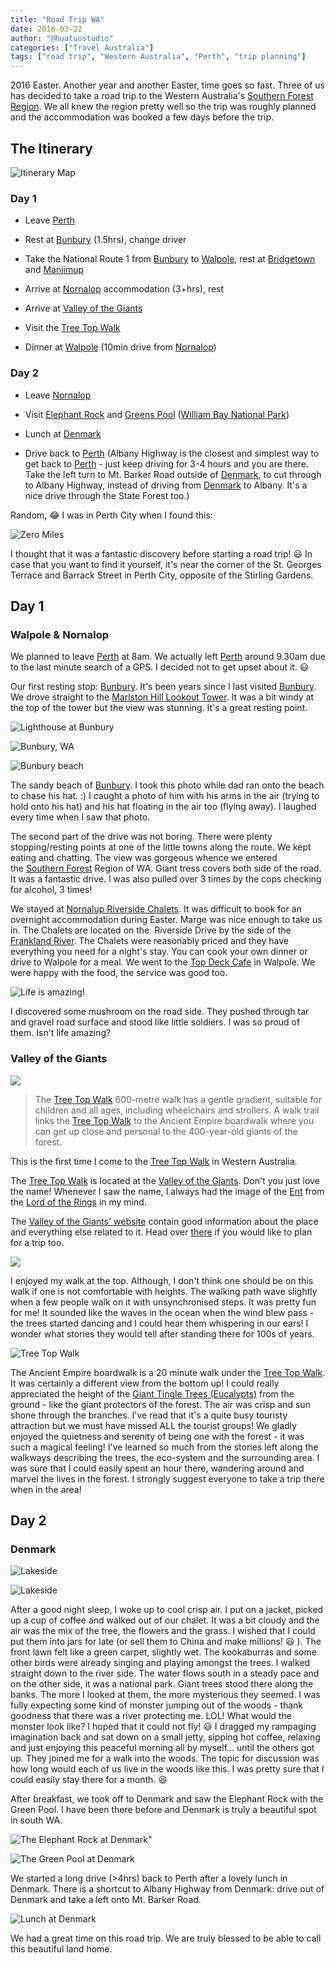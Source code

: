 ```yaml
---
title: "Road Trip WA"
date: 2016-03-22
author: "@huatuostudio"
categories: ["Travel Australia"]
tags: ["road trip", "Western Australia", "Perth", "trip planning"]
---
```


2016 Easter. Another year and another Easter, time goes so fast. Three of us has decided to take a road trip to the Western Australia's [Southern Forest Region](http://www.southernforests.com.au). We all knew the region pretty well so the trip was roughly planned and the accommodation was booked a few days before the trip.
## The Itinerary

![Itinerary Map](https://lh3.googleusercontent.com/hH--bSMRKVwW5-xaF4uxMmZ5hfX7ngG2TpsrUnwLOvSl7r59g0Yx3RZ6qtbR4-tbDgcrYhltWxAyYzClargXCaLjZ9yG_bs6E6rhqOnl0wbIKjgpI-E2oUimpiBrijUm3WRQxSDNuzldCqSoCrUQWQ4N9Nk-Wtk09XH8wt5TwZ7xZ9E5fx4peaK5q59fo8KNzVo5bf-aidpF9Ur6x_h--ofZ_5bQFhXBIlVNtKb3BqnKWITKY7IoorYHOqqmTeBqOuNry4VlI93MCwQlntVisa5EVNeVTeJCLmYk06iC3LxTiMU2PpNYX66N-tHwwt0b9uAfwPwMp_XIjOSK00ZQZ_Gt1mxXrQHc7-Q3hgxNFXfBY2yiR6P4eV33NXFM6hyT_uUM8PZXQXN5wrVm8P4jfWsP6LfWhNFjBASMjRnD_07q8xce-19zP0OKvNHPGk9xsoaseUVISmcB4QYAdmBN29S3tQ24_URX_JAIGt0S4ynkJw0yHp98QkZlLzBn6fSXSON1Xfhd03PfvUwQDmaHkcrZj7RE5xrV1IqUwN-DlesLtG285C-SLM-qWzfd2lEDeGw_8sqxdbjJtU3KkgcWSx_c5_fEtGN_S2E4ETBMVRgp1_LI=w539-h689-no "Itinerary Map")

### Day 1

- Leave [Perth](https://en.wikipedia.org/wiki/Perth)

- Rest at [Bunbury](http://www.bunbury.wa.gov.au/) (1.5hrs), change driver

- Take the National Route 1 from [Bunbury](http://www.bunbury.wa.gov.au/) to [Walpole](http://www.walpole.com.au/), rest at [Bridgetown](https://en.wikipedia.org/wiki/Bridgetown,_Western_Australia) and [Manjimup](https://en.wikipedia.org/wiki/Manjimup,_Western_Australia)

- Arrive at [Nornalop](https://en.wikipedia.org/wiki/Nornalup,_Western_Australia) accommodation (3+hrs), rest

- Arrive at [Valley of the Giants](http://www.valleyofthegiants.com.au/)

- Visit the [Tree Top Walk](http://valleyofthegiants.com.au/_menus/Attraction/Tree_Top_Walk.php)

- Dinner at [Walpole](http://www.walpole.com.au/) (10min drive from [Nornalop](https://en.wikipedia.org/wiki/Nornalup,_Western_Australia))

### Day 2

- Leave [Nornalop](https://en.wikipedia.org/wiki/Nornalup,_Western_Australia)

- Visit [Elephant Rock](https://en.wikipedia.org/wiki/Elephant_Rocks_(Western_Australia)) and [Greens Pool](https://en.wikipedia.org/wiki/Greens_Pool) ([William Bay National Park](https://en.wikipedia.org/wiki/William_Bay_National_Park))

- Lunch at [Denmark](http://www.denmark.com.au/)

- Drive back to [Perth](https://en.wikipedia.org/wiki/Perth) (Albany Highway is the closest and simplest way to get back to [Perth](https://en.wikipedia.org/wiki/Perth) - just keep driving for 3-4 hours and you are there. Take the left turn to Mt. Barker Road outside of [Denmark](http://www.denmark.com.au/), to cut through to Albany Highway, instead of driving from [Denmark](http://www.denmark.com.au/) to Albany. It's a nice drive through the State Forest too.)

Random, 😂 I was in Perth City when I found this:

![Zero Miles](https://lh3.googleusercontent.com/pw/AL9nZEXR5SWe_tj3ppqLGHkK-Cp0y2llWi4OJNnfjIK6aKNgIqQQ2VOHlcwcsjjGRre-1HWWJkYInGfR8hUH8xq6jtFRq91RjBtH_zsZfW4nEuM_WCKg_288tbnWLW8mQSaKNbHTwz9VFuenpRyLkqcGPH4a=w620-h650-no?authuser=0 "Zero Miles")

I thought that it was a fantastic discovery before starting a road trip! 😃 In case that you want to find it yourself, it's near the corner of the St. Georges Terrace and Barrack Street in Perth City, opposite of the Stirling Gardens.

## Day 1
### Walpole & Nornalop

We planned to leave [Perth](https://en.wikipedia.org/wiki/Perth) at 8am. We actually left [Perth](https://en.wikipedia.org/wiki/Perth) around 9.30am due to the last minute search of a GPS. I decided not to get upset about it. 😃

Our first resting stop: [Bunbury](http://www.bunbury.wa.gov.au/). It's been years since I last visited [Bunbury](http://www.bunbury.wa.gov.au/). We drove straight to the [Marlston Hill Lookout Tower](https://www.tripadvisor.com.au/Attraction_Review-g255364-d6366462-Reviews-Marlston_Hill_Lookout_Tower-Bunbury_Western_Australia.html). It was a bit windy at the top of the tower but the view was stunning. It's a great resting point.

![Lighthouse at Bunbury](https://lh3.googleusercontent.com/ADVPqMc6RgbNv4DYXeG7rHZ8THdRGI_yO87b5LSPCEdn4E-f93PAm7OmEA8iCpCyKH5ttw15otTr9hsBkc6aiUh_U2PTmfQtzVUP3mGg6PrMQ4xbqBE2NMJM_-hYu16YMLieGMZZ3VnxVNM7rpqCl_BG8WkbzdNT8acR4_VMudQX7cdhGlElL0JVZG6syV_PuSpt6yAR8sKEWjRS084idqdrUaR6AfGOnRpRsn_mxydCiRf3FAgbAxcPRwl7aAl2fid-wCXaRYJMo8cLkIO92kstkpEpg0KbJhLu3NMkTtdYNtUBNs_FkfhtOFi62SUu6G1g48KKsYX8SFQaUqk55_n4YaNxITQpDaVu4_tbwusm67OoLcMHaG5GhZG8NHFBGg204cy6eGTW010bv-q8OMhcNcgUxoSaIYMkF1t1JW7vWbwmXdJZhZgyJYMMpuviQKF8b2LJFOlz5Lznexz86sXRTO_8VRjy4oHD37i5tsfyxpG9fwl_a29Vz_xd4MtxKgGTFjuNVdRAvEbU4asvzw80SyQwJQEB09I6TyEm4w3-EH3XztOolWXg35tJ7tYoMGOksx6yG6MNZ28fWDDkO0B-DiuffokC0NIJGyIwG2Zn57jb_8WgM6qoMSZYzjgr6x1yRbdPyVhx3pFxposfj2aGME7DZ57M=w540-h720-no "Lighthouse at Bunbury")

![Bunbury, WA](https://lh3.googleusercontent.com/iQOdmh8gUj9B2FFYd_6T3LRmpG030e7Dw-IHy_6pN1uno8bf7erMUjTPAWATeg0tMYNp3WvYjjZQryZ_tHZxOs9B6dn2mpS-CoQcBMrOybambjl3UoKw1nkDh_2rEzM_cfQy4AK2uAOQbruyd3utQTCjBzqUBQv2c1_KRMuPSV2pAQlgmdtU214iw7GlV6x-tahd6iPxRCuqfd0UBJZZ6hSXcFbzCNH1B7U0p8LcOCCBL8wRjr6unACQ_LRVt3_ESVkg1svS4rBJDeCyuPbQgGxvMOgEg9y-5-yvfxx_joZqU-kBd0rtOGVyCzYfCapF5_aq9K5Q9Nzf6AgZyXwQKUwspUBlyDeBipFefQ1FgCryJ9eR_M-Yr-Udo3hAJrqMQeduaog_ozzSJekMZJEDK1iS6OW8BDh4xnX6yugl0UO91WMdYHBVyqRAz-HrG8o62h1v8Ykq5nt_vhVCvqv0ROKM3qfO4ETNhFvlBX1p6RmZRPlARXBJw7XlBk4YQBzbJipyJR0BQrStUjWe6TO63QeIC2vDhZ5sdaXjTb4kYcT4u-oWsYx0f1LNLkbKmA13oQxJPlGnxPPds-Evxx9Wdx6jM_j3mJmh1Pf4hAIsEnogHzq1lNkh8nQq9nKUAt9ySHVU99-fXHYD_1aD9u4qqwRihjCH5D1w=w960-h720-no "Bunbury, WA")

![Bunbury beach](https://lh3.googleusercontent.com/eaSSWTXI_ZP6Ab5bXb0BahGMiaAY2X8E3RZD8JOHayz5L11SL8eRTPWCqjVIYZ_BU77IP3jOPgMERFYyuxboADbosU_KN3WM1rhcJ5GcGZWTCZdxHelzUwFrDPtz7Y6iLX-tUobocTr7sHAKIuhretSDaE9Xy3CNictp3aoOcywe9QWC1T11qIY9KYE-5jntIBINkTa_YSAd3LZnJlg5FYqZyGvaAPxVGkgGPnunDPCGfqSvf9jSU4wwgkoWjeN_fcFzp-1otXGJyTblqTKf9WITlqfjiEeEUltXJeyfqtD3QEex2Q8iMoOAhQetXWVoqLQdxMJtTf5ydr6pED_KpwdTlYvC4kppeY72CuzFl3P9LpyARQhowMj7K-FrgllbZJgP5M_nch375_eG_72h8u8liYaBgipwz2E0QOmDYMYnWC95i724fx-GgoIwFkYCw-4kzUdi5Xp4_GY08xrrbp35r-0kMrzgGoAsr1ID26aK8STN50q8X8f76xBVKwuX-BWQXMVRrJ1kyxxOf1d-QCk9IrF9amSW4bD0NnoDB7SSrGUYislQtku-e8E0KjmNaV6rUEJ0FU_wK7JL7zR6oM8IGHmqgnqmXVeyr3iJubIk3M1LU_FxKTaXRrpGCRBQmQYNHXaZwqwtyWcVVUQoRq2Olu86nD5z=w960-h720-no "Bunbury beach")

The sandy beach of [Bunbury](http://www.bunbury.wa.gov.au/). I took this photo while dad ran onto the beach to chase his hat. :) I caught a photo of him with his arms in the air (trying to hold onto his hat) and his hat floating in the air too (flying away). I laughed every time when I saw that photo.

The second part of the drive was not boring. There were plenty stopping/resting points at one of the little towns along the route. We kept eating and chatting. The view was gorgeous whence we entered the [Southern Forest](http://www.southernforests.com.au) Region of WA. Giant tress covers both side of the road. It was a fantastic drive. I was also pulled over 3 times by the cops checking for alcohol, 3 times!

We stayed at [Nornalup Riverside Chalets](http://www.nornalupriversidechalets.com.au). It was difficult to book for an overnight accommodation during Easter. Marge was nice enough to take us in. The Chalets are located on the  Riverside Drive by the side of the [Frankland River](https://en.wikipedia.org/wiki/Frankland_River). The Chalets were reasonably priced and they have everything you need for a night's stay. You can cook your own dinner or drive to Walpole for a meal. We went to the [Top Deck Cafe](https://www.tripadvisor.com.au/Restaurant_Review-g488368-d2627089-Reviews-Top_Deck_Cafe-Walpole_Western_Australia.html) in Walpole. We were happy with the food, the service was good too.

![Life is amazing!](https://lh3.googleusercontent.com/QL9mbfA6_m-jDGKpnQ3SKLSHWCz-vqlXp36pTam5KSKIfBDviEoeGYuM6rKx7VdiZ4LzV00d9YbqxeIpGZrAJQKWmogU4lK91cDcYCA-xq2xcERyZDqg6KI8A6UfskpyJX4QUneDwdivCratYlEjLRn27VtMQf_IQcW9KYYkF2msGxGd5P1Y94yORiwKC7IoorOQ-LKfeWAaY4ETuko5G-sSt_mwBdPugXDHH5zlCPUXtH95uZW-mMTb1942LGtqI-BjngrFH_vbCKjXpWRK0edN3xrdJeOsgeta1o4uSraWa3G9VkhaPHA4iIfG0bSEqXrqEs4ywndscKb5X5-dgPTK1MCOAr3mOjXbIDZNDz-aKtsmxTw4GKJ89sQ7zlinujwFAkFIka12Pnpa7CbX1h00I8kbXTMTlov7ibyGutDx0g4Zn1Z0BwZ6eqA_pJlduzQ0iHeCiykL6uxQ42ip5s4lGVLixd1kq5tetkPI90qhKll4aupqfpGD3Tv0Oz35DR0Hng035s5g-LhGWHP_OSC6158jUQmski-_t1qFM-i6MDhNeF0RzbxF8BR6kpYTlkZehoWa3kUSRC1ZyzMPrV4vXpUBiMAYncXbqYAxK8nkfizj=w458-h662-no "Life is amazing!")

I discovered some mushroom on the road side. They pushed through tar and gravel road surface and stood like little soldiers. I was so proud of them. Isn't life amazing?

### Valley of the Giants

<img class=" aligncenter" src="https://lh3.googleusercontent.com/MlkEJZb8FQMBwfUkc36kgr5bY75XM1IHAav6iJhHDj85d2XR_kmge3nozbkq232aV__ueVFGnFk50TpYWOxsRsbPf0-0ifa0m3HjvT0B8VYZyWzi0_Z9HCEnClOhoQIX0BRePO6e8zz5BQ2QKUhgcRymmXlSJE0tuWeQNGBPAlXv0ZDQhme0qbi6KtzNJlxRviGcYewS9ezn56QDzRWPpWtTjnZGFfG8dQwe_ooVZU46Y3TtLSRYgWoKZWpE6leMNzS0txuiKVgVv1Jv_VuVrgLwfeukLYELKLVpQG76yrWs1QB_Y-KtsS3StLqJYQ5jBV6223lnL_TZIykNxLPF40SF1ejQ0Nxp8Sttz1vMlcOiZVqm1glD919e2YFMyt_m0sYgFuxCPYXqR8S9H5c5CidEjoRFRDEAWVk803on5HkHDMZ0tQCE7ZqeflVgG58CxplJJEZGQCRnArd74VMwThqU6_qcUzCUm_Pezi0BmJ4JFeB1-_5LGDB4awqk-wCQsX-uh8gzeZ7x81AZWBwcKD9cL5w4tC1KlPZ24FL7WUee97Th_B72mebWpTB6o4yEvsZUeEhgJ8e-shajMGjyxmpiEuf1WTC6j1e16tVgdUp4zmIANG3X9KuztWTqDbCr-TjmLdwuwqUC1SY8olQeRKg8zKsuUKnv=w540-h720-no">

>The [Tree Top Walk](http://valleyofthegiants.com.au/_menus/Attraction/Tree_Top_Walk.php) 600-metre walk has a gentle gradient, suitable for children and all ages, including wheelchairs and strollers.
A walk trail links the [Tree Top Walk](http://valleyofthegiants.com.au/_menus/Attraction/Tree_Top_Walk.php) to the Ancient Empire boardwalk where you can get up close and personal to the 400-year-old giants of the forest.

This is the first time I come to the [Tree Top Walk](ttp://valleyofthegiants.com.au/_menus/Attraction/Tree_Top_Walk.php) in Western Australia.

The [Tree Top Walk](http://valleyofthegiants.com.au/_menus/Attraction/Tree_Top_Walk.php) is located at the [Valley of the Giants](http://valleyofthegiants.com.au/). Don't you just love the name! Whenever I saw the name, I always had the image of the [Ent](https://en.wikipedia.org/wiki/Ent) from the [Lord of the Rings](https://en.wikipedia.org/wiki/The_Lord_of_the_Rings) in my mind.

The [Valley of the Giants' website](http://valleyofthegiants.com.au/) contain good information about the place and everything else related to it. Head over [there](http://valleyofthegiants.com.au/) if you would like to plan for a trip too.

<img class=" aligncenter" src="https://lh3.googleusercontent.com/SNmvwDCL-PnSwWdrsvdm-EZjnVaXpxow2ypfDxUUrNxkc8XRymzy9UfzL3dG_ImEMZYES2sEEownLkjKIAdjsBKXocVnFTxz4tVzH9QXFSSe3lSn9796s3qB4pt1F9CJOL_EoSDi6J9QgIvxi5uqZZ2BRHZaKS2OFjKNz6jfq9E0iS7WrU6cLncvyvISlbpFpGTS4CVxWgkSYWlmuVQ1JlVOxfyo7ZX26roXQj7QbNOF5_7AClwtIkwNepJ2fVUzDWALm59z6XkGcVHu7O90OAmaEJwLHyABlh3T0ii8K9L-7P6rkAmronfNyvklAa37tIbKY69Yk5mpgNaHFbbbTp-7ZR9LDXycNzqud2gjEVuCArJqhyRueeKIhz7JoKtHorp4QQvie9rY_ja_2MCFfv1ShjcFU2b8nkHb1W46Y6oRjIMSKSN6vjBad26nl7e4PL-XHCH29PkrCmW3SVk4xoR7eTvY6Rej7WVZQ7bEYPVzZPehq1OHf3ZAVMOMdWpOm__rrqkmEzv14BcLlBh6nqwynGKpnCXIQINqK8nJbCMZtL17aA-JliDs16WyBZP6A-kj913d9JJxzn6iUZVknzx6f50mB4M3Hnn5bVb9DdRfP_U7XJllwgxXM6LKmCE5bS4_UYw5CIsaIV8BervfrZbARlp8xLqw=w540-h720-no">

I enjoyed my walk at the top. Although, I don't think one should be on this walk if one is not comfortable with heights. The walking path wave slightly when a few people walk on it with unsynchronised steps. It was pretty fun for me! It sounded like the waves in the ocean when the wind blew pass - the trees started dancing and I could hear them whispering in our ears! I wonder what stories they would tell after standing there for 100s of years.

![Tree Top Walk](https://lh3.googleusercontent.com/wHkqlddIfVkNTmwoZGZdBT8rq1wxyt27z7prEXb0NtVv17wr-z0eCvfqUQPS217D1dfkyVA0uKB2yRWD7ivPC9v0RSoB9h7jCcc9buYsT_M7_L50AfkNHt6pbMZK20lP3D1B6bhB6_jNxgh9HvEn0JejbqHmmra9B163Hwnf3GhnbGjNbibhEc5xEDv-7D_AMJSsDZ2ZBU78PwWT9ZTZke051h0dXCe6A1tQOCTXhr9eGOZqqbrPSLGvPoMuwxUc2e4ECMNSN5jRTtU7A2qs3GbuREOVm-fgVVvxq6Te4mo5b0SY55EerzCacia7GFgFcLcY0WLq2wEM9rd8FIRXsOdp9nNPgbjy9nMaOHTYr4MOHk0hybYcnDAyPBZ-1WZpJ_x5ex_tRK6TKQLQyM1J6mDb6O-9OoEKguOdLmKTKUaY55grMvAIsPGIcmVsxltHi5IjwjznyOvQ6YJI3dMh_pQ6zdYQV2eEUmSH9TKEoVBUYXmhx3GpZRt9LKli1ebzwPdhkELAtKxgNEP6-IiOBt_pilvwqxv-xhCz1oNWyvK6rGBj4hLSqshe-KxqssiIw4Uwm9EkmvU0xKXLdtpk-1F_qmYzOgKuQWwM8x2olBhG3IGvVCH8XScp9gNCSn_T6wZ1JwLjg8xC9865tlqSJdp9O_aFpbJR=w446-h720-no)

The Ancient Empire boardwalk is a 20 minute walk under the [Tree Top Walk](http://valleyofthegiants.com.au/_menus/Attraction/Tree_Top_Walk.php). It was certainly a different view from the bottom up! I could really appreciated the height of the [Giant Tingle Trees (Eucalypts)](https://parks.dpaw.wa.gov.au/site/giant-tingle-tree) from the ground - like the giant protectors of the forest. The air was crisp and sun shone through the branches. I've read that it's a quite busy touristy attraction but we must have missed ALL the tourist groups! We gladly enjoyed the quietness and serenity of being one with the forest - it was such a magical feeling! I've learned so much from the stories left along the walkways describing the trees, the eco-system and the surrounding area. I was sure that I could easily spent an hour there, wandering around and marvel the lives in the forest. I strongly suggest everyone to take a trip there when in the area!

## Day 2
### Denmark

![Lakeside](https://lh3.googleusercontent.com/RmABS5i83MbtnyO7VSqiP_94zDuNWb6AGi6COsD3fLZ3loAV8Zr9Je7lTm5oHQxktWXGHPVdisIZ5nNxvNeiP7ObECfUQjnnauQODQ8ulIWspcF3k-lmVOSlGjV477pAspulWLPUqRDhgSWMeO2SxAWGc8I9P_cpcYpuGhreTelaMb-q6ZkGH5NqVSWqM-Kjvb9yZEDrhz1Dz-zt1uDiD4c7E2Uh06MP41ZgxLDM-7yiJLGrIESmB8IIYpGkCQzvsQxtgDjbsOB3jHxQeDgAPs27w0FkAMFDgMdeoU2KwRP6qVkxl1EbvZbYrKDWZPTMoswDaMbUBlqkuP3-E0IF8CSdS48fbxqldime2Pv245VbPBx9Jh19T_HBTCpWmk4DpMqHNekHCxMvdDKb9KzhW5H0avg2fY7LyGrUZ7Mp7pbx1ViAW8f8r6vkN1XqmZD8jT2jFWslc2dbs_JOFM-W7VWN2KJs1a2nYRNjhbrujlpi8InNVRYHChILU9k6vDY2x_GFiOkfo1a5AUyxDAqYN48KoIkQ1wdX5iaP01wxq9SW2MJWZ41J1M-AHq-UXhB5-0MH7Z82PTx1UVBwmznIRp9pbiYKvQFE9iib8DT75cKBjION7y4SNalj-jfx5VRTlzU-rfwIaEIdm_ZwEML-XEnqNYSLko5o=w540-h720-no)

![Lakeside](https://lh3.googleusercontent.com/ZUcyZnCn9hD5kuGcCrgsnlHJ8iCYUQiz-sIpchQo4ufVYezt297bj9HqJNCZjASJza9L4tCyCyLyJxvwMFva67YERIixQEFP8xtmmb1SWyi9LcY3yneWe03wPrOxxXtReE4-5ggsBRqZQ3XKo7-Lonnz7uPtkwVxvdYOjw6nUR72_ywjqNFjSATz-YkTsVyFsAwVQp45Ck89uqOGo1R3w1gxBzLMlTTGnKAp98_sGr7E7bxOwupOv7PqKRdgxcqu6NttE0vBkDI87GRhUX95Xhvbh5fVrEFQK9aENOwjuNd5tQCLbeeKUXUtUb4vYeeoYQ5RQDbrhV2QPZofo09UbvuyoEP02XPy1djtzdXg9H2KHOJAP0xy9AaeHC5PQtyqz5oPJEh2Voa-Id6yZtmd0AFD-Ea3ObfPthKeuQXBB6irorH3FcMl0GKQ67XQCeesyjV7TsrE5xQ-GiJ34V69M6Rze_CIA7ksxG5c2SvWbXXJygQgIt5eaSU8iEYolur4Ibo7arUKxOujfgx6qeZYMttSzcPgMBXntqzHY8qzd2O22rAchxbxD2oGLNA-vwKDSc3B0dhw9Fth75IBaiIf90Vsvvz2qjHZmat3PASk2p1QP3yZu3N_R75XiDXvxDzJ2DBrzksevefVdixhZ5xlpM8xQ9DU0bdm=w540-h720-no)

After a good night sleep, I woke up to cool crisp air. I put on a jacket, picked up a cup of coffee and walked out of our chalet. It was a bit cloudy and the air was the mix of the tree, the flowers and the grass. I wished that I could put them into jars for late (or sell them to China and make millions! 😃 ). The front lawn felt like a green carpet, slightly wet. The kookaburras and some other birds were already singing and playing amongst the trees. I walked straight down to the river side. The water flows south in a steady pace and on the other side, it was a national park. Giant trees stood there along the banks. The more I looked at them, the more mysterious they seemed. I was fully expecting some kind of monster jumping out of the woods - thank goodness that there was a river protecting me. LOL! What would the monster look like? I hoped that it could not fly! 😃 I dragged my rampaging imagination back and sat down on a small jetty, sipping hot coffee, relaxing and just enjoying this peaceful morning all by myself... until the others got up. They joined me for a walk into the woods. The topic for discussion was how long would each of us live in the woods like this. I was pretty sure that I could easily stay there for a month. 😃

After breakfast, we took off to Denmark and saw the Elephant Rock with the Green Pool. I have been there before and Denmark is truly a beautiful spot in south WA.

![The Elephant Rock at Denmark](https://lh3.googleusercontent.com/s4HCeA14CPu4LEza0sl8mvFEfmDgVx2aO7ldZh4Y3CBQ3LAW1m_2ljDYluacwJhMxaFZktqbT6VAPStN3PE8fX9L82pUeV5s20HjVm4xf7ydZkcb84-ucfxsvyPos6QVqiV4AfW9qe9H86JH72ip6PoukVyBX2zPcuyIqDb5dPkCidVPYH-CoNreXzL0-6HQAstQYGFYaGrASrs6-cZQa9bYEPt1K8JZg_10jW1aJI7fc1vji6hQdBvUUhrEidZGVVVG4mpnljE3KrS6LBDqfkTppcREaIFSDrkMfoVy1Okh0uJQHF7VpU5556hLXhjqfk1SEPwdSyGEbQnk_qjPoiMMXgsXYjMTSJndVzK5UedoRmNbFqlYLNymfY7rXOyH0qIomNM3YenxenACsFJVmSKh9Jg4m74GR8hvH8cM5tTjoaHqLjf_kqkNLoLi8f3zAdhu4JsIomOri_8JcKSypNYxGwNfzznSv06DxojgzhIhc8fDZjRxs0i57XI1BPiq6kiyqFnoZvQjW_EQrxH2wnUzj_wWbz2t_MWwuZfDuz0FOGN8ZZA6Bo5EzFKUG8AkDEGMKSJlvSM6k8lzXhfKi35zmL6YqX_2haJMneA8StvmTbaNCZulA0ouOVYtgEGLKvpk0MK_-3R8eIJ-KBHIVZ7sW7J9jQq3=w960-h720-no "The Elephant Rock at Denmark")"

![The Green Pool at Denmark](https://lh3.googleusercontent.com/FifEssc3hCoHGRdjqKP4EtuT6fs9j4h68bJ9C1_18WG_zO6rYW4M0bU17iz6OGeLSeCJoRkXYv-LN7lwmBFu9G21FF1ofp6ug3Oy_4yXvFca-IjB8EcCqUczAIjvjaNc5oTryZkjutfzm22KWcD1V7tw-FKi0tm5amINwQwOhLxQdD2WyI1Mbn_7rwdIeA2qEa11YNfYz979NUj6NqPg3mb9aJjgt_ON3dqTU1X0v6fizfk3WFIlAleSEM2PXaPvqYOeC-LXvpJPcMmFf8l9vihRLKpKglaOQPrCUR1MAJBOjz0hbbgTU84cHMlZsuNlvy8uiuamAuRq8AF3VHqlp2bLvI3ab7UedYIXKssTVw-1xgSEV7S3Tu8Bh8i7vblBcuA3DE4yP4Zx9vZgM0p_k-ZrM4fHnGoRX6vS-08_y-cRU-Iryy_jcHDLbjtNbqdZK0EfIBfGKUWEHACnl3SOiBhLN8yyIgROvhTvVfUlalqvSqaBX_1y6EiFabZ-a7A1kQAADE2XdMXObHOSBOs-HElmjSnn9yHz1-LEsRY2j1hgLBkmW66dVn_JfdnIhYFavTdrIa9jkdBe_ACzgUkm03qxHSPPZdHr524YhyDRkKN9ekZZbPzs2Ef9KBlX9IP4m0kuNglOmH8EAeKl6Y3tpJHfoiD5c3G2=w960-h720-no "The Green Pool at Denmark")

We started a long drive (&gt;4hrs) back to Perth after a lovely lunch in Denmark. There is a shortcut to Albany Highway from Denmark: drive out of Denmark and take a left onto Mt. Barker Road.

![Lunch at Denmark](https://lh3.googleusercontent.com/7qpT2ll8SbvQaniFl3fd3-R02fOzKkc96NhGAxZsIxLeDQW9xwLS2E4CSNvyyKFKulZWPamc2rZU5xg0BRTSC5dTJKLUtPrRcVBvJP388kW8-zeRu9zTQ93l6EbSgfMY-ZR55xIzY0ZXcKUpuuTxweGaJC8HXL9b_fYYV06SRRGruOqFk5k_ksO1tF4taBnvZAtZDXCUo_sZ5wIB5Gw7Y3rIBWxA33CyAXtgtnw0SMpXadN5M1B4TkM3C0wFkL1nw-qcwDangQqH7KZyVRws0dlQ0CztmNsV8n5g9f5PNzrlA-dgYejUSXV80MGBCZdvxjw_JUp2-TWmreDdol2UDpcAa3f2is6yvE9AVJCy0Q8j_8vsulKmJiokRh1d811o5rxmrG5eDemJxh7GPsVHo1jt91VMtRXbaK3Nz7dTKrGb0EJ9KkyJM8ewjwsnpNtB5IEzBcVuJhD51UxqBc0N3_1aKbbGjWwyNHpMJdQjoVJhtybDTJQAcz5R3uceUwNI5-8wACVNjBfEvQTVqhXI4a1FbriwMrVwdANIqzHca5FeME6Wo8tjtN77o9b7IwBkMoGQ-nXcKiGupmwPOUWud6toPhRwv6FTHNntcmrFMmvqKhPg=w195-h244-no "Lunch at Denmark")

We had a great time on this road trip. We are truly blessed to be able to call this beautiful land home.